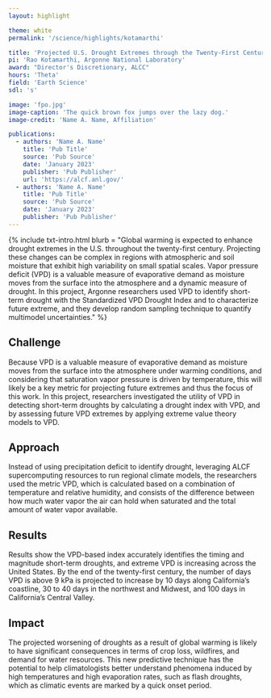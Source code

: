 ```yaml
---
layout: highlight

theme: white
permalink: '/science/highlights/kotamarthi'

title: 'Projected U.S. Drought Extremes through the Twenty-First Century with Vapor Pressure Deficit'
pi: 'Rao Kotamarthi, Argonne National Laboratory'
award: "Director's Discretionary, ALCC"
hours: 'Theta'
field: 'Earth Science'
sdl: 's'

image: 'fpo.jpg' 
image-caption: 'The quick brown fox jumps over the lazy dog.'
image-credit: 'Name A. Name, Affiliation'

publications:
  - authors: 'Name A. Name'
    title: 'Pub Title'
    source: 'Pub Source'
    date: 'January 2023'
    publisher: 'Pub Publisher'
    url: 'https://alcf.anl.gov/'
  - authors: 'Name A. Name'
    title: 'Pub Title'
    source: 'Pub Source'
    date: 'January 2023'
    publisher: 'Pub Publisher'
---
```




{% include txt-intro.html 
    blurb = "Global warming is expected to enhance drought extremes in the U.S. throughout the twenty-first century. Projecting these changes can be complex in regions with atmospheric and soil moisture that exhibit high variability on small spatial scales. Vapor pressure deficit (VPD) is a valuable measure of evaporative demand as moisture moves from the surface into the atmosphere and a dynamic measure of drought. In this project, Argonne researchers used VPD to identify short-term drought with the Standardized VPD Drought Index and to characterize future extreme, and they develop random sampling technique to quantify multimodel uncertainties."
%}



## Challenge

Because VPD is a valuable measure of evaporative demand as moisture moves from the surface into the atmosphere under warming conditions, and considering that saturation vapor pressure is driven by temperature, this will likely be a key metric for projecting future extremes and thus the focus of this work. In this project, researchers investigated the utility of VPD in detecting short-term droughts by calculating a drought index with VPD, and by assessing future VPD extremes by applying extreme value theory models to VPD.



## Approach

Instead of using precipitation deficit to identify drought, leveraging ALCF supercomputing resources to run regional climate models, the researchers used the metric VPD, which is calculated based on a combination of temperature and relative humidity, and consists of the difference between how much water vapor the air can hold when saturated and the total amount of water vapor available.



## Results

Results show the VPD-based index accurately identifies the timing and magnitude short-term droughts, and extreme VPD is increasing across the United States. By the end of the twenty-first century, the number of days VPD is above 9 kPa is projected to increase by 10 days along California’s coastline, 30 to 40 days in the northwest and Midwest, and 100 days in California’s Central Valley.



## Impact

The projected worsening of droughts as a result of global warming is likely to have significant consequences in terms of crop loss, wildfires, and demand for water resources. This new predictive technique has the potential to help climatologists better understand phenomena induced by high temperatures and high evaporation rates, such as flash droughts, which as climatic events are marked by a quick onset period.


